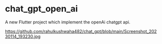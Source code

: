 # chat_gpt_open_ai

A new Flutter project which implement the openAi chatgpt api.


https://github.com/rahulkushwaha482/chat_gpt/blob/main/Screenshot_20230114_193230.jpg


